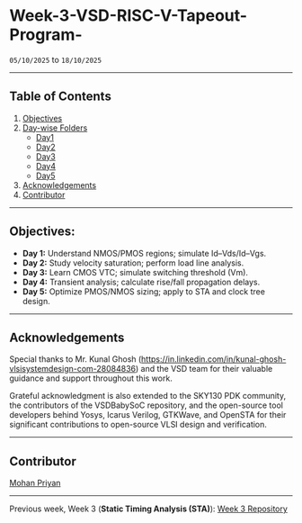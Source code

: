 # Week-3-VSD-RISC-V-Tapeout-Program-

`05/10/2025` to `18/10/2025`

---

## Table of Contents
  
1. [Objectives](#objectives)  
2. [Day-wise Folders](#part-wise-folders)
    - [Day1](https://github.com/MOHANAPRIYANP16/Week-4-VSD-RISC-V-Tapeout-Program-/tree/main/Day1)
    - [Day2](https://github.com/MOHANAPRIYANP16/Week-4-VSD-RISC-V-Tapeout-Program-/tree/main/Day2)
    - [Day3](https://github.com/MOHANAPRIYANP16/Week-4-VSD-RISC-V-Tapeout-Program-/tree/main/Day3)
    - [Day4](https://github.com/MOHANAPRIYANP16/Week-4-VSD-RISC-V-Tapeout-Program-/tree/main/Day4)
    - [Day5](https://github.com/MOHANAPRIYANP16/Week-4-VSD-RISC-V-Tapeout-Program-/tree/main/Day5)
3. [Acknowledgements](#acknowledgements)  
4. [Contributor](#contributor)

---

## Objectives:

- **Day 1:** Understand NMOS/PMOS regions; simulate Id–Vds/Id–Vgs.  
- **Day 2:** Study velocity saturation; perform load line analysis.  
- **Day 3:** Learn CMOS VTC; simulate switching threshold (Vm).  
- **Day 4:** Transient analysis; calculate rise/fall propagation delays.  
- **Day 5:** Optimize PMOS/NMOS sizing; apply to STA and clock tree design.


---

## Acknowledgements

Special thanks to Mr. Kunal Ghosh (https://in.linkedin.com/in/kunal-ghosh-vlsisystemdesign-com-28084836) and the VSD team for their valuable guidance and support throughout this work.

Grateful acknowledgment is also extended to the SKY130 PDK community, the contributors of the VSDBabySoC repository, and the open-source tool developers behind Yosys, Icarus Verilog, GTKWave, and OpenSTA for their significant contributions to open-source VLSI design and verification.

---

## Contributor
[Mohan Priyan](https://www.linkedin.com/in/mohanapriyan-p-b94962325/)

---

Previous week, Week 3 (**Static Timing Analysis (STA)**): [Week 3 Repository](MOHANAPRIYANP16/Week-3-VSD-RISC-V-Tapeout-Program-)